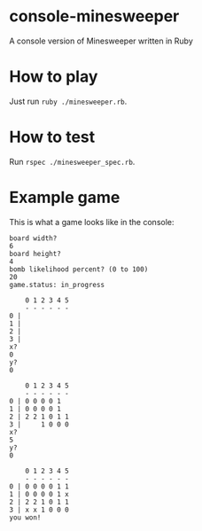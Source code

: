 # console-minesweeper
A console version of Minesweeper written in Ruby

# How to play

Just run `ruby ./minesweeper.rb`.

# How to test

Run `rspec ./minesweeper_spec.rb`.

# Example game

This is what a game looks like in the console:

```
board width?
6
board height?
4
bomb likelihood percent? (0 to 100)
20
game.status: in_progress

    0 1 2 3 4 5
    - - - - - -
0 |
1 |
2 |
3 |
x?
0
y?
0

    0 1 2 3 4 5
    - - - - - -
0 | 0 0 0 0 1
1 | 0 0 0 0 1
2 | 2 2 1 0 1 1
3 |     1 0 0 0
x?
5
y?
0

    0 1 2 3 4 5
    - - - - - -
0 | 0 0 0 0 1 1
1 | 0 0 0 0 1 x
2 | 2 2 1 0 1 1
3 | x x 1 0 0 0
you won!
```